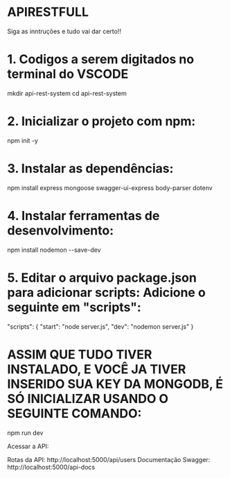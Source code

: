 # APIRESTFULL 
Siga as inntruções e tudo vai dar certo!!


# 1. Codigos a serem digitados no terminal do VSCODE

mkdir api-rest-system
cd api-rest-system

# 2. Inicializar o projeto com npm:
npm init -y

# 3. Instalar as dependências:
npm install express mongoose swagger-ui-express body-parser dotenv

# 4. Instalar ferramentas de desenvolvimento:
npm install nodemon --save-dev

# 5. Editar o arquivo package.json para adicionar scripts: Adicione o seguinte em "scripts":
"scripts": {
  "start": "node server.js",
  "dev": "nodemon server.js"
}

# ASSIM QUE TUDO TIVER INSTALADO, E VOCÊ JA TIVER INSERIDO SUA KEY DA MONGODB, É SÓ INICIALIZAR USANDO O SEGUINTE COMANDO:
npm run dev


Acessar a API:

Rotas da API: http://localhost:5000/api/users
Documentação Swagger: http://localhost:5000/api-docs
